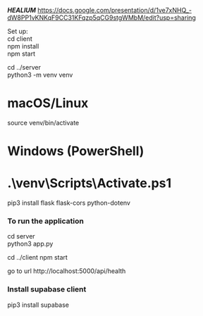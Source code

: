 _**HEALIUM**_
https://docs.google.com/presentation/d/1ve7xNHQ_-dW8PP1vKNKqF9CC31KFqzp5qCG9stgWMbM/edit?usp=sharing

Set up:  
cd client  
npm install  
npm start    

cd ../server  
python3 -m venv venv  
# macOS/Linux  
source venv/bin/activate  
# Windows (PowerShell)  
# .\venv\Scripts\Activate.ps1  
pip3 install flask flask-cors python-dotenv  



### To run the application 
cd server  
python3 app.py    

cd ../client
npm start    

go to url http://localhost:5000/api/health


### Install supabase client
pip3 install supabase
